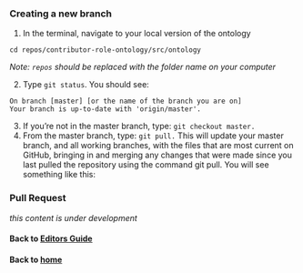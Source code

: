 ### Creating a new branch

1. In the terminal, navigate to your local version of the ontology
~~~~
cd repos/contributor-role-ontology/src/ontology
~~~~
_Note: `repos` should be replaced with the folder name on your computer_

2. Type `git status`. You should see:

~~~
On branch [master] [or the name of the branch you are on]
Your branch is up-to-date with 'origin/master'.
~~~

3. If you’re not in the master branch, type: `git checkout master.`
4. From the master branch, type: `git pull.` This will update your master branch, and all working branches, with the files that are most current on GitHub, bringing in and merging any changes that were made since you last pulled the repository using the command git pull. You will see something like this:




### Pull Request

_this content is under development_

#### Back to [Editors Guide](https://data2health.github.io/contributor-role-ontology/pages/editors.html)
#### Back to [home](https://data2health.github.io/contributor-role-ontology/)
